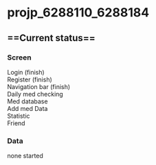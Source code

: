 # projp_6288110_6288184

## ==Current status==<br/>
### Screen<br/>
Login (finish)<br/>
Register (finish)<br/>
Navigation bar (finish)<br/>
Daily med checking<br/>
Med database	<br/>
Add med Data<br/>
Statistic<br/>
Friend<br/>


### Data<br/>
none started

